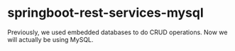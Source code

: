 # springboot-rest-services-mysql
Previously, we used embedded databases to do CRUD operations. Now we will actually be using MySQL.
